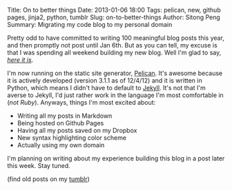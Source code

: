 Title: On to better things
Date: 2013-01-06 18:00
Tags: pelican, new, github pages, jinja2, python, tumblr
Slug: on-to-better-things
Author: Sitong Peng
Summary: Migrating my code blog to my personal domain

Pretty odd to have committed to writing 100 meaningful blog posts this year, and then promptly not post until Jan 6th. But as you can tell, my excuse is that I was spending all weekend building my new blog. Well I'm glad to say, *[here it is](http://blog.sitongpeng.com)*.  

I'm now running on the static site generator, [Pelican](http://docs.getpelican.com/). It's awesome because it is actively developed (version 3.1.1 as of 12/4/12) and it is written in Python, which means I didn't have to default to [Jekyll](http://jekyllrb.com/). It's not that I'm averse to Jekyll, I'd just rather work in the language I'm most comfortable in (*not Ruby*). Anyways, things I'm most excited about:

* Writing all my posts in Markdown
* Being hosted on Github Pages
* Having all my posts saved on my Dropbox
* New syntax highlighting color scheme
* Actually using my own domain

I'm planning on writing about my experience building this blog in a post later this week. Stay tuned.

(find old posts on my [tumblr](http://hellositong.tumblr.com))
